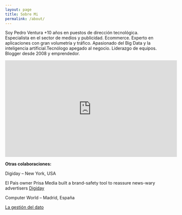 ```yaml
---
layout: page
title: Sobre Mi
permalink: /about/
---
```


Soy Pedro Ventura 
+10 años en puestos de dirección tecnológica. Especialista en el sector de medios y publicidad. Ecommerce. Experto en aplicaciones con gran volumetría y tráfico. Apasionado del Big Data y la inteligencia artificial.Tecnólogo apegado al negocio. Liderazgo de equipos. Blogger desde 2008 y emprendedor.


<iframe width="560" height="315" src="https://www.youtube.com/embed/YVglUCvDRUY" title="YouTube video player" frameborder="0" allow="accelerometer; autoplay; clipboard-write; encrypted-media; gyroscope; picture-in-picture; web-share" allowfullscreen></iframe>

<b>Otras colaboraciones:</b>

<p>Digiday – New York, USA</p>

<p>El Pais owner Prisa Media built a brand-safety tool to reassure news-wary advertisers
<a href ="https://digiday.com/media/el-pais-owner-prisa-media-built-brand-safety-tool-reassure-news-wary-advertisers/" target="_blank">Digiday</a>
</p>

<p>Computer World – Madrid, España</p>

<p><a href="https://www.computerworld.es/pubs/cw1376-ev/snowflake/index.html" target="_blank">La gestión del dato</a><p>
